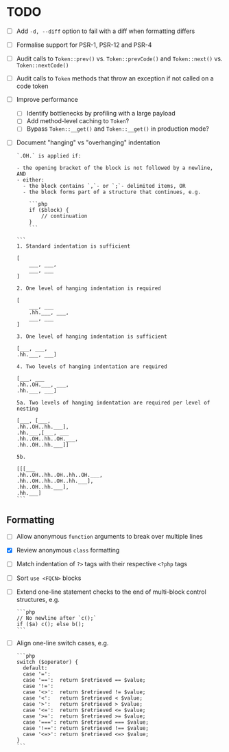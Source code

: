 # TODO

- [ ] Add `-d, --diff` option to fail with a diff when formatting differs
- [ ] Formalise support for PSR-1, PSR-12 and PSR-4
- [ ] Audit calls to `Token::prev()` vs. `Token::prevCode()` and `Token::next()` vs. `Token::nextCode()`
- [ ] Audit calls to `Token` methods that throw an exception if not called on a code token
- [ ] Improve performance
  - [ ] Identify bottlenecks by profiling with a large payload
  - [ ] Add method-level caching to `Token`?
  - [ ] Bypass `Token::__get()` and `Token::__get()` in production mode?
- [ ] Document "hanging" vs "overhanging" indentation

      `.OH.` is applied if:

      - the opening bracket of the block is not followed by a newline, AND
      - either:
        - the block contains `,`- or `;`- delimited items, OR
        - the block forms part of a structure that continues, e.g.

          ```php
          if ($block) {
              // continuation
          }
          ```

      ```
      1. Standard indentation is sufficient

      [
          ___, ___,
          ___, ___
      ]

      2. One level of hanging indentation is required

      [
          ___, ___
          .hh.___, ___,
          ___, ___
      ]

      3. One level of hanging indentation is sufficient

      [___, ___,
      .hh.___, ___]

      4. Two levels of hanging indentation are required

      [___, ___
      .hh..OH.___, ___,
      .hh.___, ___]

      5a. Two levels of hanging indentation are required per level of nesting

      [___, [___,
      .hh..OH..hh.___],
      .hh.___,[___, ___
      .hh..OH..hh..OH.___,
      .hh..OH..hh.___]]

      5b.

      [[[___
      .hh..OH..hh..OH..hh..OH.___,
      .hh..OH..hh..OH..hh.___],
      .hh..OH..hh.___],
      .hh.___]
      ```

## Formatting

- [ ] Allow anonymous `function` arguments to break over multiple lines
- [x] Review anonymous `class` formatting
- [ ] Match indentation of `?>` tags with their respective `<?php` tags
- [ ] Sort `use <FQCN>` blocks
- [ ] Extend one-line statement checks to the end of multi-block control structures, e.g.

      ```php
      // No newline after `c();`
      if ($a) c(); else b();
      ```
- [ ] Align one-line switch cases, e.g.

      ```php
      switch ($operator) {
        default:
        case '=':
        case '==':  return $retrieved == $value;
        case '!=':
        case '<>':  return $retrieved != $value;
        case '<':   return $retrieved < $value;
        case '>':   return $retrieved > $value;
        case '<=':  return $retrieved <= $value;
        case '>=':  return $retrieved >= $value;
        case '===': return $retrieved === $value;
        case '!==': return $retrieved !== $value;
        case '<=>': return $retrieved <=> $value;
      }
      ```

